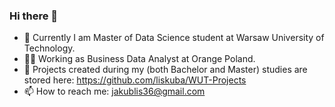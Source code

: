 ### Hi there 👋

<!--
**liskuba/liskuba** is a ✨ _special_ ✨ repository because its `README.md` (this file) appears on your GitHub profile.

Here are some ideas to get you started:

- 🔭 I’m currently working on ...
- 🌱 I’m currently learning ...
- 👯 I’m looking to collaborate on ...
- 🤔 I’m looking for help with ...
- 💬 Ask me about ...
- 📫 How to reach me: ...
- 😄 Pronouns: ...
- ⚡ Fun fact: ...
-->

- 🌱 Currently I am Master of Data Science student at Warsaw University of Technology.
- 👨‍💻 Working as Business Data Analyst at Orange Poland.
- 🔭 Projects created during my (both Bachelor and Master) studies are stored here: https://github.com/liskuba/WUT-Projects
- 📫 How to reach me: jakublis36@gmail.com
